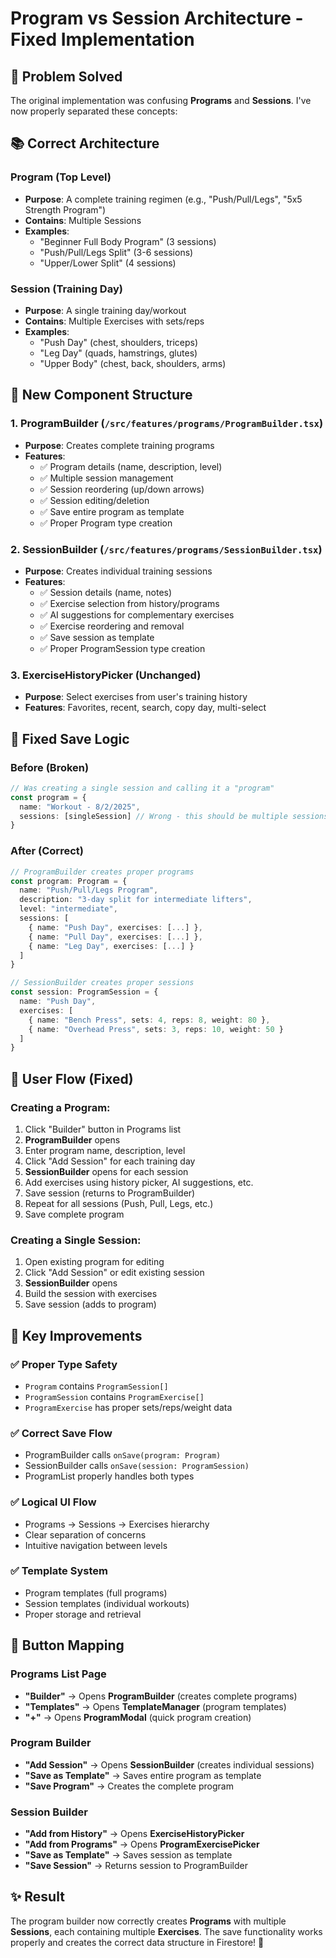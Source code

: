 # Program vs Session Architecture - Fixed Implementation

## 🎯 **Problem Solved**

The original implementation was confusing **Programs** and **Sessions**. I've now properly separated these concepts:

## 📚 **Correct Architecture**

### **Program** (Top Level)
- **Purpose**: A complete training regimen (e.g., "Push/Pull/Legs", "5x5 Strength Program")
- **Contains**: Multiple Sessions
- **Examples**: 
  - "Beginner Full Body Program" (3 sessions)
  - "Push/Pull/Legs Split" (3-6 sessions)
  - "Upper/Lower Split" (4 sessions)

### **Session** (Training Day)
- **Purpose**: A single training day/workout
- **Contains**: Multiple Exercises with sets/reps
- **Examples**: 
  - "Push Day" (chest, shoulders, triceps)
  - "Leg Day" (quads, hamstrings, glutes)
  - "Upper Body" (chest, back, shoulders, arms)

## 🔄 **New Component Structure**

### 1. **ProgramBuilder** (`/src/features/programs/ProgramBuilder.tsx`)
- **Purpose**: Creates complete training programs
- **Features**:
  - ✅ Program details (name, description, level)
  - ✅ Multiple session management
  - ✅ Session reordering (up/down arrows)
  - ✅ Session editing/deletion
  - ✅ Save entire program as template
  - ✅ Proper Program type creation

### 2. **SessionBuilder** (`/src/features/programs/SessionBuilder.tsx`)
- **Purpose**: Creates individual training sessions
- **Features**:
  - ✅ Session details (name, notes)
  - ✅ Exercise selection from history/programs
  - ✅ AI suggestions for complementary exercises
  - ✅ Exercise reordering and removal
  - ✅ Save session as template
  - ✅ Proper ProgramSession type creation

### 3. **ExerciseHistoryPicker** (Unchanged)
- **Purpose**: Select exercises from user's training history
- **Features**: Favorites, recent, search, copy day, multi-select

## 🔧 **Fixed Save Logic**

### **Before (Broken)**
```typescript
// Was creating a single session and calling it a "program"
const program = {
  name: "Workout - 8/2/2025",
  sessions: [singleSession] // Wrong - this should be multiple sessions
}
```

### **After (Correct)**
```typescript
// ProgramBuilder creates proper programs
const program: Program = {
  name: "Push/Pull/Legs Program",
  description: "3-day split for intermediate lifters",
  level: "intermediate",
  sessions: [
    { name: "Push Day", exercises: [...] },
    { name: "Pull Day", exercises: [...] },
    { name: "Leg Day", exercises: [...] }
  ]
}

// SessionBuilder creates proper sessions
const session: ProgramSession = {
  name: "Push Day",
  exercises: [
    { name: "Bench Press", sets: 4, reps: 8, weight: 80 },
    { name: "Overhead Press", sets: 3, reps: 10, weight: 50 }
  ]
}
```

## 🎯 **User Flow (Fixed)**

### **Creating a Program:**
1. Click "Builder" button in Programs list
2. **ProgramBuilder** opens
3. Enter program name, description, level
4. Click "Add Session" for each training day
5. **SessionBuilder** opens for each session
6. Add exercises using history picker, AI suggestions, etc.
7. Save session (returns to ProgramBuilder)
8. Repeat for all sessions (Push, Pull, Legs, etc.)
9. Save complete program

### **Creating a Single Session:**
1. Open existing program for editing
2. Click "Add Session" or edit existing session
3. **SessionBuilder** opens
4. Build the session with exercises
5. Save session (adds to program)

## 🚀 **Key Improvements**

### ✅ **Proper Type Safety**
- `Program` contains `ProgramSession[]`
- `ProgramSession` contains `ProgramExercise[]`
- `ProgramExercise` has proper sets/reps/weight data

### ✅ **Correct Save Flow**
- ProgramBuilder calls `onSave(program: Program)`
- SessionBuilder calls `onSave(session: ProgramSession)`
- ProgramList properly handles both types

### ✅ **Logical UI Flow**
- Programs → Sessions → Exercises hierarchy
- Clear separation of concerns
- Intuitive navigation between levels

### ✅ **Template System**
- Program templates (full programs)
- Session templates (individual workouts)
- Proper storage and retrieval

## 🎯 **Button Mapping**

### **Programs List Page**
- **"Builder"** → Opens **ProgramBuilder** (creates complete programs)
- **"Templates"** → Opens **TemplateManager** (program templates)
- **"+"** → Opens **ProgramModal** (quick program creation)

### **Program Builder**
- **"Add Session"** → Opens **SessionBuilder** (creates individual sessions)
- **"Save as Template"** → Saves entire program as template
- **"Save Program"** → Creates the complete program

### **Session Builder**
- **"Add from History"** → Opens **ExerciseHistoryPicker**
- **"Add from Programs"** → Opens **ProgramExercisePicker**
- **"Save as Template"** → Saves session as template
- **"Save Session"** → Returns session to ProgramBuilder

## ✨ **Result**

The program builder now correctly creates **Programs** with multiple **Sessions**, each containing multiple **Exercises**. The save functionality works properly and creates the correct data structure in Firestore! 🎉
